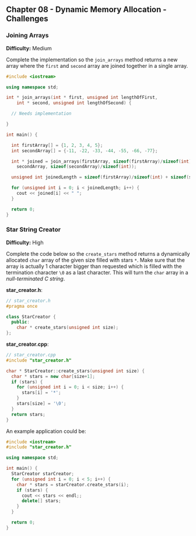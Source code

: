 ## Chapter 08 - Dynamic Memory Allocation - Challenges

### Joining Arrays

**Difficulty:** Medium

Complete the implementation so the `join_arrays` method returns a new array where the `first` and `second` array are joined together in a single array.

```c++
#include <iostream>

using namespace std;

int * join_arrays(int * first, unsigned int lengthOfFirst,
    int * second, unsigned int lengthOfSecond) {

  // Needs implementation

}

int main() {

  int firstArray[] = {1, 2, 3, 4, 5};
  int secondArray[] = {-11, -22, -33, -44, -55, -66, -77};

  int * joined = join_arrays(firstArray, sizeof(firstArray)/sizeof(int),
    secondArray, sizeof(secondArray)/sizeof(int));

  unsigned int joinedLength = sizeof(firstArray)/sizeof(int) + sizeof(secondArray)/sizeof(int);

  for (unsigned int i = 0; i < joinedLength; i++) {
    cout << joined[i] << " ";
  }

  return 0;
}
```

### Star String Creator

**Difficulty:** High

Complete the code below so the `create_stars` method returns a dynamically allocated `char` array of the given size filled with stars `*`. Make sure that the array is actually 1 character bigger than requested which is filled with the termination character `\0` as a last character. This will turn the `char` array in a *null-terminated C string*.

**star_creator.h**:

```c++
// star_creator.h
#pragma once

class StarCreator {
  public:
    char * create_stars(unsigned int size);
};
```

**star_creator.cpp**:

```c++
// star_creator.cpp
#include "star_creator.h"

char * StarCreator::create_stars(unsigned int size) {
  char * stars = new char[size+1];
  if (stars) {
    for (unsigned int i = 0; i < size; i++) {
      stars[i] = '*';
    }
    stars[size] = '\0';
  }
  return stars;
}
```

An example application could be:

```c++
#include <iostream>
#include "star_creator.h"

using namespace std;

int main() {
  StarCreator starCreator;
  for (unsigned int i = 0; i < 5; i++) {
    char * stars = starCreator.create_stars(i);
    if (stars) {
      cout << stars << endl;;
      delete[] stars;
    }
  }

  return 0;
}
```
